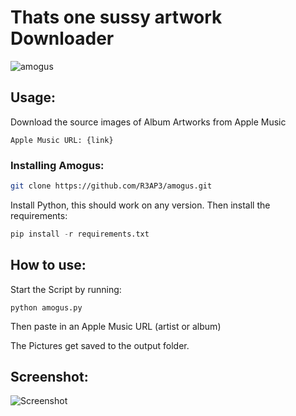# Thats one sussy artwork Downloader
![amogus](https://user-images.githubusercontent.com/89069925/147856498-ce8049f1-1248-4f25-a425-da7dc9b404f7.jpg)

## Usage:
Download the source images of Album Artworks from Apple Music
```
Apple Music URL: {link}
```

### Installing Amogus:

```bash
git clone https://github.com/R3AP3/amogus.git
```
Install Python, this should work on any version. Then install the requirements:
```python
pip install -r requirements.txt
```
## How to use:

Start the Script by running:
```
python amogus.py
```
Then paste in an Apple Music URL (artist or album)

The Pictures get saved to the output folder.
## Screenshot:
![Screenshot](https://user-images.githubusercontent.com/89069925/152122393-3b2b71ff-b5df-4050-94d0-61680f979ab7.png)
